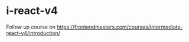 # i-react-v4
Follow up course on https://frontendmasters.com/courses/intermediate-react-v4/introduction/

